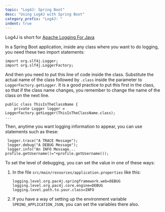```yaml
---
topic: "Log4J: Spring Boot"
desc: "Using Log4J with Spring Boot"
category_prefix: "Log4J: "
indent: true
---
```


Log4J is short for  [Apache Logging For Java](https://logging.apache.org/log4j)

In a Spring Boot application, inside any class where you want to do logging, you need these two import statements:

```
import org.slf4j.Logger;
import org.slf4j.LoggerFactory;
```

And then you need to put this line of code inside the class.  Substitute the actual name of the class
followed by `.class` inside the parameter to `LoggerFactory.getLogger`.  It is a good practice to put this
first in the class, so that if the class name changes, you remember to change the name of the class on the next line.

```
public class ThisIsTheClassName {
    private Logger logger = LoggerFactory.getLogger(ThisIsTheClassName.class);
...
```

Then, anytime you want logging information to appear, you can use statements such as these:

```
 logger.trace("A TRACE Message");
 logger.debug("A DEBUG Message");
 logger.info("An INFO Message... profile.getUsername()="+profile.getUsername());
```

To set the level of debugging, you can set the value in one of these ways:

1. In the file `src/main/resources/application.properties` like this:
   ```
   logging.level.org.pac4j.springframework.web=DEBUG
   logging.level.org.pac4j.core.engine=DEBUG
   logging.level.path.to.your.class=INFO
   ```
2. If you have a way of setting up the environment variable `SPRING_APPLICATION_JSON`, you can set the variables there also.
